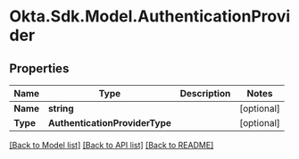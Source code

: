 # Okta.Sdk.Model.AuthenticationProvider
## Properties

Name | Type | Description | Notes
------------ | ------------- | ------------- | -------------
**Name** | **string** |  | [optional] 
**Type** | **AuthenticationProviderType** |  | [optional] 

[[Back to Model list]](../README.md#documentation-for-models) [[Back to API list]](../README.md#documentation-for-api-endpoints) [[Back to README]](../README.md)

